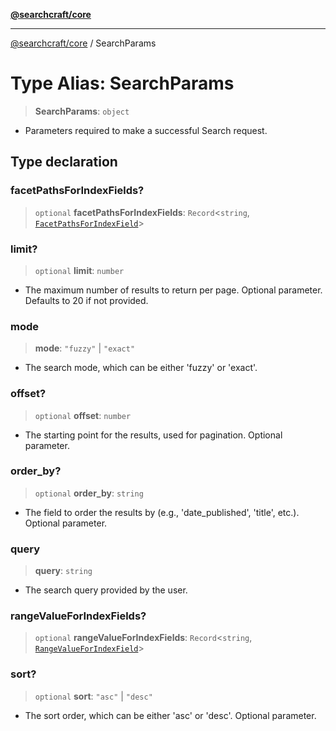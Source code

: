 [**@searchcraft/core**](https://docs.searchcraft.io/reference/sdk/core/README.md)

***

[@searchcraft/core](https://docs.searchcraft.io/reference/sdk/core/globals.md) / SearchParams

# Type Alias: SearchParams

> **SearchParams**: `object`

* Parameters required to make a successful Search request.

## Type declaration

### facetPathsForIndexFields?

> `optional` **facetPathsForIndexFields**: `Record`\<`string`, [`FacetPathsForIndexField`](https://docs.searchcraft.io/reference/sdk/core/type-aliases/FacetPathsForIndexField.md)\>

### limit?

> `optional` **limit**: `number`

* The maximum number of results to return per page.
Optional parameter. Defaults to 20 if not provided.

### mode

> **mode**: `"fuzzy"` \| `"exact"`

* The search mode, which can be either 'fuzzy' or 'exact'.

### offset?

> `optional` **offset**: `number`

* The starting point for the results, used for pagination.
Optional parameter.

### order\_by?

> `optional` **order\_by**: `string`

* The field to order the results by (e.g., 'date_published', 'title', etc.).
Optional parameter.

### query

> **query**: `string`

* The search query provided by the user.

### rangeValueForIndexFields?

> `optional` **rangeValueForIndexFields**: `Record`\<`string`, [`RangeValueForIndexField`](https://docs.searchcraft.io/reference/sdk/core/type-aliases/RangeValueForIndexField.md)\>

### sort?

> `optional` **sort**: `"asc"` \| `"desc"`

* The sort order, which can be either 'asc' or 'desc'.
Optional parameter.
